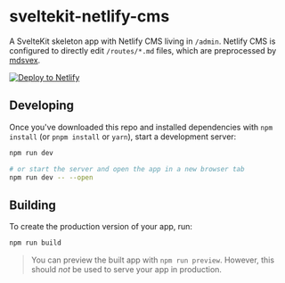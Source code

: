 # sveltekit-netlify-cms

A SvelteKit skeleton app with Netlify CMS living in `/admin`. Netlify CMS is configured to directly edit `/routes/*.md` files, which are preprocessed by [mdsvex](https://mdsvex.com).

<a href="https://app.netlify.com/start/deploy?repository=https://github.com/buhrmi/sveltekit-netlify-cms&amp;stack=cms"><img src="https://www.netlify.com/img/deploy/button.svg" alt="Deploy to Netlify"></a>


## Developing

Once you've downloaded this repo and installed dependencies with `npm install` (or `pnpm install` or `yarn`), start a development server:

```bash
npm run dev

# or start the server and open the app in a new browser tab
npm run dev -- --open
```

## Building

To create the production version of your app, run:

```bash
npm run build
```

> You can preview the built app with `npm run preview`. However, this should _not_ be used to serve your app in production.

